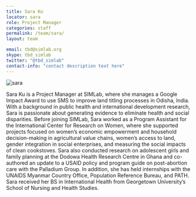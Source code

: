 ```yaml
---
title: Sara Ku
locator: sara
role: Project Manager
categories: staff
permalink: /team/sara/
layout: team

email: tbd@simlab.org
skype: tbd_simlab
twitter: "@tbd_simlab"
contact-info: "contact description text here"
---
```

![sara]({{site.baseurl}}/images/sara_big.jpg)

Sara Ku is a Project Manager at SIMLab, where she manages a Google Impact Award to use SMS to improve land titling processes in Odisha, India. With a background in public health and international development research, Sara is passionate about generating evidence to eliminate health and social disparities. Before joining SIMLab, Sara worked as a Program Assistant for the International Center for Research on Women, where she supported projects focused on women’s economic empowerment and household decision-making in agricultural value chains, women’s access to land, gender integration in social enterprises, and measuring the social impacts of clean cookstoves. Sara also conducted research on adolescent girls and family planning at the Dodowa Health Research Centre in Ghana and co-authored an update to a USAID policy and program guide on post-abortion care with the Palladium Group. In addition, she has held internships with the UNAIDS Myanmar Country Office, Population Reference Bureau, and PATH. Sara received her BS in International Health from Georgetown University’s School of Nursing and Health Studies.
